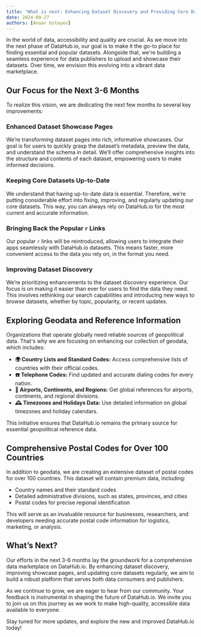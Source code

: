 ```yaml
---
title: "What is next: Enhancing Dataset Discovery and Providing Core Data for the World"
date: 2024-09-27
authors: [Anuar Ustayev]
---
```


In the world of data, accessibility and quality are crucial. As we move into the next phase of DataHub.io, our goal is to make it the go-to place for finding essential and popular datasets. Alongside that, we're building a seamless experience for data publishers to upload and showcase their datasets. Over time, we envision this evolving into a vibrant data marketplace.

## Our Focus for the Next 3-6 Months

To realize this vision, we are dedicating the next few months to several key improvements:

### Enhanced Dataset Showcase Pages

We’re transforming dataset pages into rich, informative showcases. Our goal is for users to quickly grasp the dataset’s metadata, preview the data, and understand the schema in detail. We’ll offer comprehensive insights into the structure and contents of each dataset, empowering users to make informed decisions.

### Keeping Core Datasets Up-to-Date

We understand that having up-to-date data is essential. Therefore, we’re putting considerable effort into fixing, improving, and regularly updating our core datasets. This way, you can always rely on DataHub.io for the most current and accurate information.

### Bringing Back the Popular `r` Links

Our popular `r` links will be reintroduced, allowing users to integrate their apps seamlessly with DataHub.io datasets. This means faster, more convenient access to the data you rely on, in the format you need.

### Improving Dataset Discovery

We’re prioritizing enhancements to the dataset discovery experience. Our focus is on making it easier than ever for users to find the data they need. This involves rethinking our search capabilities and introducing new ways to browse datasets, whether by topic, popularity, or recent updates.

## Exploring Geodata and Reference Information

Organizations that operate globally need reliable sources of geopolitical data. That's why we are focusing on enhancing our collection of geodata, which includes:

- **🌍 Country Lists and Standard Codes:** Access comprehensive lists of countries with their official codes.
- **☎️ Telephone Codes:** Find updated and accurate dialing codes for every nation.
- **🛫 Airports, Continents, and Regions:** Get global references for airports, continents, and regional divisions.
- **🕰 Timezones and Holidays Data:** Use detailed information on global timezones and holiday calendars.

This initiative ensures that DataHub.io remains the primary source for essential geopolitical reference data.

## Comprehensive Postal Codes for Over 100 Countries

In addition to geodata, we are creating an extensive dataset of postal codes for over 100 countries. This dataset will contain premium data, including:

- Country names and their standard codes
- Detailed administrative divisions, such as states, provinces, and cities
- Postal codes for precise regional identification

This will serve as an invaluable resource for businesses, researchers, and developers needing accurate postal code information for logistics, marketing, or analysis.

## What’s Next?

Our efforts in the next 3-6 months lay the groundwork for a comprehensive data marketplace on DataHub.io. By enhancing dataset discovery, improving showcase pages, and updating core datasets regularly, we aim to build a robust platform that serves both data consumers and publishers.

As we continue to grow, we are eager to hear from our community. Your feedback is instrumental in shaping the future of DataHub.io. We invite you to join us on this journey as we work to make high-quality, accessible data available to everyone.

Stay tuned for more updates, and explore the new and improved DataHub.io today!
